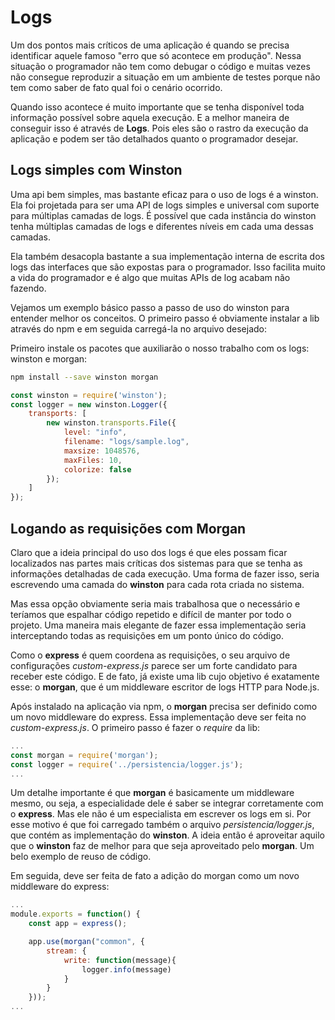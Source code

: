 # Logs
Um dos pontos mais críticos de uma aplicação é quando se precisa identificar aquele famoso "erro que só acontece em produção". Nessa situação o programador não tem como debugar o código e muitas vezes não consegue reproduzir a situação em um ambiente de testes porque não tem como saber de fato qual foi o cenário ocorrido.

Quando isso acontece é muito importante que se tenha disponível toda informação possível sobre aquela execução. E a melhor maneira de conseguir isso é através de **Logs**. Pois eles são o rastro da execução da aplicação e podem ser tão detalhados quanto o programador desejar.

## Logs simples com Winston
Uma api bem simples, mas bastante eficaz para o uso de logs é a winston. Ela foi projetada para ser uma API de logs simples e universal com suporte para múltiplas camadas de logs. É possível que cada instância do winston tenha múltiplas camadas de logs e diferentes níveis em cada uma dessas camadas.

Ela também desacopla bastante a sua implementação interna de escrita dos logs das interfaces que são expostas para o programador. Isso facilita muito a vida do programador e é algo que muitas APIs de log acabam não fazendo.

Vejamos um exemplo básico passo a passo de uso do winston para entender melhor os conceitos. O primeiro passo é obviamente instalar a lib através do npm e em seguida carregá-la no arquivo desejado:

Primeiro instale os pacotes que auxiliarão o nosso trabalho com os logs: winston e morgan:
```bash
npm install --save winston morgan
```

```js
const winston = require('winston');
const logger = new winston.Logger({
    transports: [
        new winston.transports.File({
            level: "info",
            filename: "logs/sample.log",
            maxsize: 1048576,
            maxFiles: 10,
            colorize: false
        });
    ]
});
```

## Logando as requisições com Morgan
Claro que a ideia principal do uso dos logs é que eles possam ficar localizados nas partes mais críticas dos sistemas para que se tenha as informações detalhadas de cada execução. Uma forma de fazer isso, seria escrevendo uma camada do **winston** para cada rota criada no sistema.

Mas essa opção obviamente seria mais trabalhosa que o necessário e teríamos que espalhar código repetido e difícil de manter por todo o projeto. Uma maneira mais elegante de fazer essa implementação seria interceptando todas as requisições em um ponto único do código.

Como o **express** é quem coordena as requisições, o seu arquivo de configurações *custom-express.js* parece ser um forte candidato para receber este código. E de fato, já existe uma lib cujo objetivo é exatamente esse: o **morgan**, que é um middleware escritor de logs HTTP para Node.js.

Após instalado na aplicação via npm, o **morgan** precisa ser definido como um novo middleware do express. Essa implementação deve ser feita no *custom-express.js*. O primeiro passo é fazer o *require* da lib:

```js
...
const morgan = require('morgan');
const logger = require('../persistencia/logger.js');
...
```

Um detalhe importante é que **morgan** é basicamente um middleware mesmo, ou seja, a especialidade dele é saber se integrar corretamente com o **express**. Mas ele não é um especialista em escrever os logs em si. Por esse motivo é que foi carregado também o arquivo *persistencia/logger.js*, que contém as implementação do **winston**. A ideia então é aproveitar aquilo que o **winston** faz de melhor para que seja aproveitado pelo **morgan**. Um belo exemplo de reuso de código.

Em seguida, deve ser feita de fato a adição do morgan como um novo middleware do express:

```js
...
module.exports = function() {
    const app = express();

    app.use(morgan("common", {
        stream: {
            write: function(message){
                logger.info(message)
            }
        }
    }));
...
```

